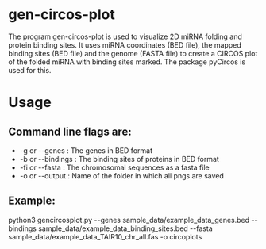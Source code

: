 # gen-circos-plot
The program gen-circos-plot is used to visualize 2D miRNA folding and protein binding sites. It uses miRNA coordinates (BED file), the mapped binding sites (BED file) and the genome (FASTA file) to create a CIRCOS plot of the folded miRNA with binding sites marked. The package pyCircos is used for this.

# Usage
## Command line flags are:
- -g or --genes : The genes in BED format
- -b or --bindings : The binding sites of proteins in BED format
- -fi or --fasta : The chromosomal sequences as a fasta file
- -o or --output : Name of the folder in which all pngs are saved

## Example: 
python3 gencircosplot.py --genes sample_data/example_data_genes.bed --bindings sample_data/example_data_binding_sites.bed --fasta sample_data/example_data_TAIR10_chr_all.fas -o circoplots
